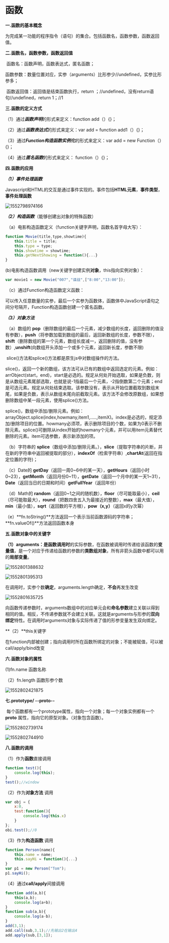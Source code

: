 # 函数 #

**一.函数的基本概念**

​    为完成某一功能的程序指令（语句）的集合。包括函数名，函数参数，函数返回值。

**二.函数名，函数参数，函数返回值**

​     函数名：函数声明，函数表达式，匿名函数；

​     函数参数：数量位置对应，实参（arguments）比形参少//undefined，实参比形参多；

​      函数返回值：返回值是结束函数执行，return  ；//undefined，没有return语句//undefined，return 1；//1

**三.函数的定义方式**

（1）通过***函数声明***的形式来定义：function  add（）{}；

（2）通过***函数表达式***的形式来定义：var add = function add1（）{}；

（3）通过***Function构造函数实例化***的形式来定义：var add = new Function（）{}；

（4）通过***匿名函数***的形式来定义： function（）{}；

**四.函数的应用**

***（1）事件处理函数***

​       Javascript和HTML的交互是通过事件实现的。事件包括**HTML元素**，**事件类型**，**事件处理函数**

![1552798974166](C:\Users\asus\AppData\Roaming\Typora\typora-user-images\1552798974166.png)



***（2）构造函数***（能够创建出对象的特殊函数）

​        （a）电影构造函数定义（function关键字声明，函数名首字母大写）：

```javascript
function Movie(title,type,showtime){
    this.title = title;
    this.type = type;
    this.showtime = showtime;
    this.getNextShowing = function(){...}
}
```

​        (b)电影构造函数调用（new关键字创建实例**对象**，this指向实例对象）：

```javascript
var movie1 = new Movie("007","谍战",["8:00","13:00"]);
```

​      （c）通过Function构造函数定义函数：

​                       可以传入任意数量的实参，最后一个实参为函数体，函数体中JavaScript语句之间分号隔开，Function构造函数创建一个匿名函数。

***（3）对象方法***

​            （a）数组的 **pop**（删除数组的最后一个元素，减少数组的长度，返回删除的值没有参数），**push**（将参数加载到数组的最后，返回新数组的长度，参数不限），**shift**（删除数组的第一个元素，数组长度减一，返回删除的值，没有参数）,**unshift**(向数组开头添加一个或多个元素，返回新长度，参数不限)





​                slice()方法和splice()方法都是原生js中对数组操作的方法。

slice()，返回一个新的数组，该方法可从已有的数组中返回选定的元素。例如：arrObject(start，end)，start是必选的。规定从何处开始选取，如果是负数，则是从数组元素尾部选取，也就是说-1指最后一个元素，-2指倒数第二个元素；end是可选元素。规定从何处结束选取。该参数没有，表示从开始位置截取到数组末尾，如果是负数，表示从数组末尾向前截取元素。该方法不会修改原数组，如果想删除数组中某一段元素，使用splice()方法。

 

splice()，数组中添加/删除元素。例如：arrayObject.splice(index,howmany,item1,.....,itemX)。index是必选的，规定添加/删除项目的位置。howmany必须项，表示删除项目的个数，如果为0表示不删除元素。splice()可删除从index开始的howmany个元素，并可以用item元素替代删除的元素。item可选参数，表示新添加的项。





​            （b）字符串的 **splice**（数组中添加/删除元素。），**slice**（提取字符串的片断，并在新的字符串中返回被提取的部分），**indexOf**（检索字符串）,**chartAt**(返回在指定位置的字符)；

​            （c）Date的 **getDay**（返回一周0~6中的某一天），**getHours**（返回小时0~23），**getMonth**（返回月份0~11），**getDate**（返回一个月中的某一天1~31），**Date**（返回当日的日期和时间）**getFullYear**（返回年份）

​            （d）Math的 **random**（返回0~1之间的随机数），**floor**（尽可能取最小），**ceil**（尽可能取最大），**round**（把数四舍五入为最接近的整数），**max**（最大值），**min**（最小值），**sqrt**（返回数的平方根），**pow（x,y）**（返回x的y次幂）

（e）**fn.toString()**方法返回一个表示当前函数源码的字符串；**fn.valueOf()**方法返回函数本身

**五.函数对象中的关键字**

**（1）**arguments：是函数**调用时**的实际参数，在函数被调用时传递给该函数的**变量值**，是一个对应于传递给函数的参数的**类数组对象**，所有非箭头函数中都可以用的**局部变量**。

![1552801388632](C:\Users\asus\AppData\Roaming\Typora\typora-user-images\1552801388632.png)

![1552801395313](C:\Users\asus\AppData\Roaming\Typora\typora-user-images\1552801395313.png)

在调用时，实参个数**确定**，arguments.length确定，**不会**再发生改变

![1552801635725](C:\Users\asus\AppData\Roaming\Typora\typora-user-images\1552801635725.png)

向函数传递参数时，arguments数组中的对应单元会和**命名参数**建立关联以得到相同的值。相反，不传递参数就不会建立关联。这就是arguments与形参的**双向绑定**特性。在调用时arguments对象与实际传递了值的形参变量发生双向绑定。

**（2）**this关键字

​           在function内部被创建；指向调用时所在函数所绑定的对象；不能被赋值，可以被call/apply/bind改变

**六.函数对象的属性**

 (1)fn.name  函数名称

 （2）fn.length 函数形参个数

![1552802421875](C:\Users\asus\AppData\Roaming\Typora\typora-user-images\1552802421875.png)

**七.prototype/ --proto--**

​          每个函数都有一个prototype属性，指向一个对象；每一个对象实例都有一个  __proto__   属性，指向它的原型对象。（对象包含函数）。

![1552802739174](C:\Users\asus\AppData\Roaming\Typora\typora-user-images\1552802739174.png)

![1552802744910](C:\Users\asus\AppData\Roaming\Typora\typora-user-images\1552802744910.png)

**八.函数的调用**

（1）作为**函数**直接调用

```javascript
function test(){
    console.log(this);
}
test();//window
```

（2）作为**对象方法** 调用

```javascript
var obj = {
    x:0,
    test:function(){
        console.log(this.x)
    }
};
obi.test();//0
```

（3）作为**构造函数** 调用

```javascript
function Person(name){
    this.name = name;
    this.sayHi = function(){...}
}
var p1 = new Person("Tom");
p1.sayHi();
```

（4）通过**call/apply**间接调用

```javascript
function add(a,b){
    this(a,b);
    console.log(a+b);
}
function sub(a,b){
    console.log(a-b);
}
add(3,1);
add.call(sub,3,1);//先输出2在输出4
add.apply(sub,[3,1]);
```

